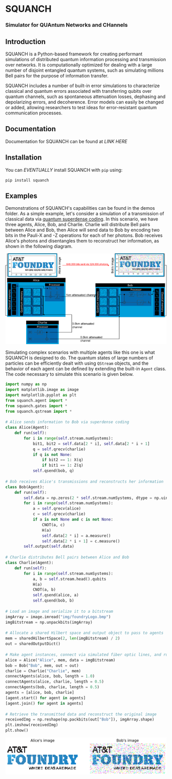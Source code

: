 # SQUANCH
### Simulator for QUAntum Networks and CHannels


## Introduction 

SQUANCH is a Python-based framework for creating performant simulations of distributed quantum information processing and transmission over networks.
It is computationally optimized for dealing with a large number of disjoint entangled quantum systems, such as simulating 
millions Bell pairs for the purpose of information transfer.

SQUANCH includes a number of built-in error simulations to characterize classical and quantum errors associated with transferring
qubits over quantum channels, such as spontaneous attenuation losses, dephasing and depolarizing errors, and decoherence. 
Error models can easily be changed or added, allowing researchers to test ideas for error-resistant quantum communication processes.

## Documentation

Documentation for SQUANCH can be found at *LINK HERE*

## Installation 

You can *EVENTUALLY* install SQUANCH with `pip` using:

`pip install squanch`

## Examples

Demonstrations of SQUANCH's capabilities can be found in the demos folder. As a simple example, let's consider a simulation of
a transmission of classical data via [quantum superdense coding](https://en.wikipedia.org/wiki/Superdense_coding). In this
scenario, we have three agents, Alice, Bob, and Charlie. Charlie will distribute Bell pairs between Alice and Bob, then Alice will 
send data to Bob by encoding two bits in the Pauli-X and -Z operations for each of her photons. Bob receives Alice's photons and 
disentangles them to reconstruct her information, as shown in the following diagram.

![](img/superdenseABC.png)

Simulating complex scenarios with multiple agents like this one is what SQUANCH is designed to do. The quantum states of large
numbers of particles can be efficiently dealt with using `QStream` objects, and the behavior of each agent can be defined by 
extending the built-in `Agent` class. The code necessary to simulate this scenario is given below.

```python
import numpy as np
import matplotlib.image as image
import matplotlib.pyplot as plt
from squanch.agent import *
from squanch.gates import *
from squanch.qstream import *

# Alice sends information to Bob via superdense coding
class Alice(Agent):
    def run(self):
        for i in range(self.stream.numSystems):
            bit1, bit2 = self.data[2 * i], self.data[2 * i + 1]
            q = self.qrecv(charlie)
            if q is not None:
                if bit2 == 1: X(q)
                if bit1 == 1: Z(q)
            self.qsend(bob, q)

# Bob receives Alice's transmissions and reconstructs her information
class Bob(Agent):
    def run(self):
        self.data = np.zeros(2 * self.stream.numSystems, dtype = np.uint8)
        for i in range(self.stream.numSystems):
            a = self.qrecv(alice)
            c = self.qrecv(charlie)
            if a is not None and c is not None:
                CNOT(a, c)
                H(a)
                self.data[2 * i] = a.measure()
                self.data[2 * i + 1] = c.measure()
        self.output(self.data)

# Charlie distributes Bell pairs between Alice and Bob
class Charlie(Agent):
    def run(self):
        for i in range(self.stream.numSystems):
            a, b = self.stream.head().qubits
            H(a)
            CNOT(a, b)
            self.qsend(alice, a)
            self.qsend(bob, b)

# Load an image and serialize it to a bitstream
imgArray = image.imread("img/foundryLogo.bmp")
imgBitstream = np.unpackbits(imgArray)

# Allocate a shared Hilbert space and output object to pass to agents
mem = sharedHilbertSpace(2, len(imgBitstream) / 2)
out = sharedOutputDict()

# Make agent instances, connect via simulated fiber optic lines, and run them
alice = Alice("Alice", mem, data = imgBitstream)
bob = Bob("Bob", mem, out = out)
charlie = Charlie("Charlie", mem)
connectAgents(alice, bob, length = 1.0)
connectAgents(alice, charlie, length = 0.5)
connectAgents(bob, charlie, length = 0.5)
agents = [alice, bob, charlie]
[agent.start() for agent in agents]
[agent.join() for agent in agents]

# Retrieve the transmitted data and reconstruct the original image
receivedImg = np.reshape(np.packbits(out["Bob"]), imgArray.shape)
plt.imshow(receivedImg)
plt.show()
``` 

![Alice transmitting an image to Bob over 1km simulated fiber optic cable.](img/transmissionDemo.png)